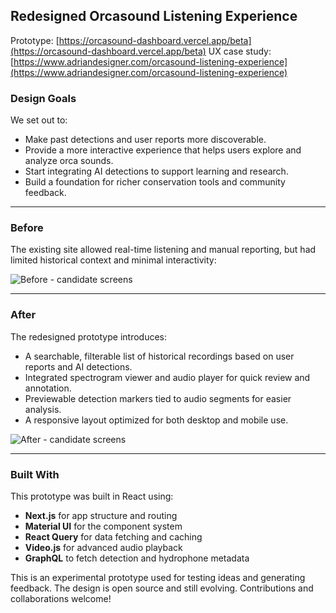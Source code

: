 ## Redesigned Orcasound Listening Experience

Prototype: [https://orcasound-dashboard.vercel.app/beta](https://orcasound-dashboard.vercel.app/beta)
UX case study: [https://www.adriandesigner.com/orcasound-listening-experience](https://www.adriandesigner.com/orcasound-listening-experience)


### Design Goals
We set out to:
- Make past detections and user reports more discoverable.
- Provide a more interactive experience that helps users explore and analyze orca sounds.
- Start integrating AI detections to support learning and research.
- Build a foundation for richer conservation tools and community feedback.

---

### Before

The existing site allowed real-time listening and manual reporting, but had limited historical context and minimal interactivity:

![Before - candidate screens](https://github.com/user-attachments/assets/e7adc8a1-0c02-47af-87ab-6ddfaaa17494)

---

### After

The redesigned prototype introduces:

- A searchable, filterable list of historical recordings based on user reports and AI detections.
- Integrated spectrogram viewer and audio player for quick review and annotation.
- Previewable detection markers tied to audio segments for easier analysis.
- A responsive layout optimized for both desktop and mobile use.

![After - candidate screens](https://github.com/user-attachments/assets/d8cf3850-785d-453e-bea3-cf2d97df6e6a)

---

### Built With

This prototype was built in React using:
- **Next.js** for app structure and routing
- **Material UI** for the component system
- **React Query** for data fetching and caching
- **Video.js** for advanced audio playback
- **GraphQL** to fetch detection and hydrophone metadata

This is an experimental prototype used for testing ideas and generating feedback. The design is open source and still evolving. Contributions and collaborations welcome!

